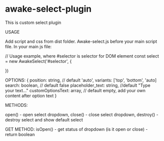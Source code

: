 # awake-select-plugin
This is custom select plugin

USAGE

Add script and css from dist folder. Awake-select.js before your main script file.
In your main js file: 

// Usage example, where #selector is selector for DOM element
const select = new AwakeSelect('#selector', {

})

OPTIONS:
{
  position: string, // default 'auto', variants: ['top', 'bottom', 'auto]
  search: boolean, // default false
  placeholder_text: string, //default "Type your text..."
  customOptionsText: array, // default empty, add your own content after option text
}

METHODS:

open() - open select dropdown,
close() - close select dropdown,
destroy() - destroy select and show default select

GET METHOD: 
isOpen() - get status of dropdown (is it open or close) - return boolean



